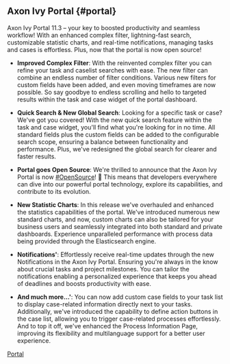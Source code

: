 ## Axon Ivy Portal {#portal}

Axon Ivy Portal 11.3 – your key to boosted productivity and seamless workflow! With an enhanced complex filter, lightning-fast search, customizable statistic charts, and real-time notifications, managing tasks and cases is effortless. Plus, now that the portal is now open source!

- **Improved Complex Filter**: With the reinvented complex filter you can refine your task and caselist searches with ease. The new filter can combine an endless number of filter conditions. Various new filters for custom fields have been added, and even moving timeframes are now possible. So say goodbye to endless scrolling and hello to targeted results within the task and case widget of the portal dashboard.

- **Quick Search & New Global Search**:
Looking for a specific task or case? We've got you covered! With the new quick search feature within the task and case widget, you'll find what you're looking for in no time. All standard fields plus the custom fields can be added to the configurable search scope, ensuring a balance between functionality and performance. Plus, we've redesigned the global search for clearer and faster results.

- **Portal goes Open Source**: We're thrilled to announce that the Axon Ivy Portal is now [#OpenSource](https://github.com/axonivy-market/portal)! 🚀 This means that developers everywhere can dive into our powerful portal technology, explore its capabilities, and contribute to its evolution.

- **New Statistic Charts**: In this release we've overhauled and enhanced the statistics capabilities of the portal. We've introduced numerous new standard charts, and now, custom charts can also be tailored for your business users and seamlessly integrated into both standard and private dashboards. Experience unparalleled performance with process data being provided through the Elasticsearch engine.

- **Notifications'**: Effortlessly receive real-time updates through the new Notifications in the Axon Ivy Portal. Ensuring you're always in the know about crucial tasks and project milestones. You can tailor the notifications enabling a personalized experience that keeps you ahead of deadlines and boosts productivity with ease.

- **And much more...'**: You can now add custom case fields to your task list to display case-related information directly next to your tasks. Additionally, we've introduced the capability to define action buttons in the case list, allowing you to trigger case-related processes effortlessly. And to top it off, we've enhanced the Process Information Page, improving its flexibility and multilanguage support for a better user experience.

 


<div class="short-links">
	<a href="/portal/11.3/doc"
		target="_blank" rel="noopener noreferrer">
		<i class="si si-book"></i> Portal
	</a>
</div>